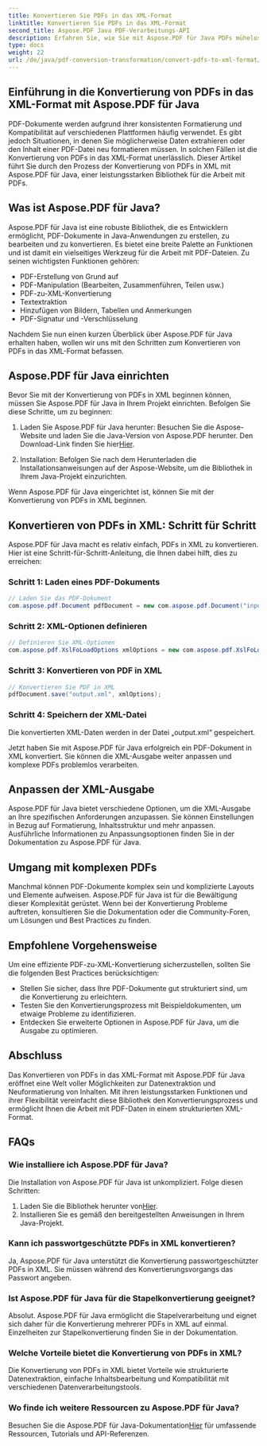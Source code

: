 ```yaml
---
title: Konvertieren Sie PDFs in das XML-Format
linktitle: Konvertieren Sie PDFs in das XML-Format
second_title: Aspose.PDF Java PDF-Verarbeitungs-API
description: Erfahren Sie, wie Sie mit Aspose.PDF für Java PDFs mühelos in XML konvertieren. Schritt-für-Schritt-Anleitung und Best Practices für eine effiziente Konvertierung.
type: docs
weight: 22
url: /de/java/pdf-conversion-transformation/convert-pdfs-to-xml-format/
---
```


## Einführung in die Konvertierung von PDFs in das XML-Format mit Aspose.PDF für Java

PDF-Dokumente werden aufgrund ihrer konsistenten Formatierung und Kompatibilität auf verschiedenen Plattformen häufig verwendet. Es gibt jedoch Situationen, in denen Sie möglicherweise Daten extrahieren oder den Inhalt einer PDF-Datei neu formatieren müssen. In solchen Fällen ist die Konvertierung von PDFs in das XML-Format unerlässlich. Dieser Artikel führt Sie durch den Prozess der Konvertierung von PDFs in XML mit Aspose.PDF für Java, einer leistungsstarken Bibliothek für die Arbeit mit PDFs.

## Was ist Aspose.PDF für Java?

Aspose.PDF für Java ist eine robuste Bibliothek, die es Entwicklern ermöglicht, PDF-Dokumente in Java-Anwendungen zu erstellen, zu bearbeiten und zu konvertieren. Es bietet eine breite Palette an Funktionen und ist damit ein vielseitiges Werkzeug für die Arbeit mit PDF-Dateien. Zu seinen wichtigsten Funktionen gehören:

- PDF-Erstellung von Grund auf
- PDF-Manipulation (Bearbeiten, Zusammenführen, Teilen usw.)
- PDF-zu-XML-Konvertierung
- Textextraktion
- Hinzufügen von Bildern, Tabellen und Anmerkungen
- PDF-Signatur und -Verschlüsselung

Nachdem Sie nun einen kurzen Überblick über Aspose.PDF für Java erhalten haben, wollen wir uns mit den Schritten zum Konvertieren von PDFs in das XML-Format befassen.

## Aspose.PDF für Java einrichten

Bevor Sie mit der Konvertierung von PDFs in XML beginnen können, müssen Sie Aspose.PDF für Java in Ihrem Projekt einrichten. Befolgen Sie diese Schritte, um zu beginnen:

1.  Laden Sie Aspose.PDF für Java herunter: Besuchen Sie die Aspose-Website und laden Sie die Java-Version von Aspose.PDF herunter. Den Download-Link finden Sie hier[Hier](https://releases.aspose.com/pdf/java/).

2. Installation: Befolgen Sie nach dem Herunterladen die Installationsanweisungen auf der Aspose-Website, um die Bibliothek in Ihrem Java-Projekt einzurichten.

Wenn Aspose.PDF für Java eingerichtet ist, können Sie mit der Konvertierung von PDFs in XML beginnen.

## Konvertieren von PDFs in XML: Schritt für Schritt

Aspose.PDF für Java macht es relativ einfach, PDFs in XML zu konvertieren. Hier ist eine Schritt-für-Schritt-Anleitung, die Ihnen dabei hilft, dies zu erreichen:

### Schritt 1: Laden eines PDF-Dokuments

```java
// Laden Sie das PDF-Dokument
com.aspose.pdf.Document pdfDocument = new com.aspose.pdf.Document("input.pdf");
```

### Schritt 2: XML-Optionen definieren

```java
// Definieren Sie XML-Optionen
com.aspose.pdf.XslFoLoadOptions xmlOptions = new com.aspose.pdf.XslFoLoadOptions();
```

### Schritt 3: Konvertieren von PDF in XML

```java
// Konvertieren Sie PDF in XML
pdfDocument.save("output.xml", xmlOptions);
```

### Schritt 4: Speichern der XML-Datei

Die konvertierten XML-Daten werden in der Datei „output.xml“ gespeichert.

Jetzt haben Sie mit Aspose.PDF für Java erfolgreich ein PDF-Dokument in XML konvertiert. Sie können die XML-Ausgabe weiter anpassen und komplexe PDFs problemlos verarbeiten.

## Anpassen der XML-Ausgabe

Aspose.PDF für Java bietet verschiedene Optionen, um die XML-Ausgabe an Ihre spezifischen Anforderungen anzupassen. Sie können Einstellungen in Bezug auf Formatierung, Inhaltsstruktur und mehr anpassen. Ausführliche Informationen zu Anpassungsoptionen finden Sie in der Dokumentation zu Aspose.PDF für Java.

## Umgang mit komplexen PDFs

Manchmal können PDF-Dokumente komplex sein und komplizierte Layouts und Elemente aufweisen. Aspose.PDF für Java ist für die Bewältigung dieser Komplexität gerüstet. Wenn bei der Konvertierung Probleme auftreten, konsultieren Sie die Dokumentation oder die Community-Foren, um Lösungen und Best Practices zu finden.

## Empfohlene Vorgehensweise

Um eine effiziente PDF-zu-XML-Konvertierung sicherzustellen, sollten Sie die folgenden Best Practices berücksichtigen:

- Stellen Sie sicher, dass Ihre PDF-Dokumente gut strukturiert sind, um die Konvertierung zu erleichtern.
- Testen Sie den Konvertierungsprozess mit Beispieldokumenten, um etwaige Probleme zu identifizieren.
- Entdecken Sie erweiterte Optionen in Aspose.PDF für Java, um die Ausgabe zu optimieren.

## Abschluss

Das Konvertieren von PDFs in das XML-Format mit Aspose.PDF für Java eröffnet eine Welt voller Möglichkeiten zur Datenextraktion und Neuformatierung von Inhalten. Mit ihren leistungsstarken Funktionen und ihrer Flexibilität vereinfacht diese Bibliothek den Konvertierungsprozess und ermöglicht Ihnen die Arbeit mit PDF-Daten in einem strukturierten XML-Format.

## FAQs

### Wie installiere ich Aspose.PDF für Java?

Die Installation von Aspose.PDF für Java ist unkompliziert. Folge diesen Schritten:
1.  Laden Sie die Bibliothek herunter von[Hier](https://releases.aspose.com/pdf/java/).
2. Installieren Sie es gemäß den bereitgestellten Anweisungen in Ihrem Java-Projekt.

### Kann ich passwortgeschützte PDFs in XML konvertieren?

Ja, Aspose.PDF für Java unterstützt die Konvertierung passwortgeschützter PDFs in XML. Sie müssen während des Konvertierungsvorgangs das Passwort angeben.

### Ist Aspose.PDF für Java für die Stapelkonvertierung geeignet?

Absolut. Aspose.PDF für Java ermöglicht die Stapelverarbeitung und eignet sich daher für die Konvertierung mehrerer PDFs in XML auf einmal. Einzelheiten zur Stapelkonvertierung finden Sie in der Dokumentation.

### Welche Vorteile bietet die Konvertierung von PDFs in XML?

Die Konvertierung von PDFs in XML bietet Vorteile wie strukturierte Datenextraktion, einfache Inhaltsbearbeitung und Kompatibilität mit verschiedenen Datenverarbeitungstools.

### Wo finde ich weitere Ressourcen zu Aspose.PDF für Java?

 Besuchen Sie die Aspose.PDF für Java-Dokumentation[Hier](https://reference.aspose.com/pdf/java/) für umfassende Ressourcen, Tutorials und API-Referenzen.